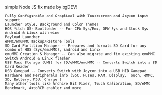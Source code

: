 simple Node JS fix made by bgDEV!


    Fully Configurable and Graphical with Touchscreen and Joycon input support
    Launcher Style, Background and Color Themes
    HOS *itch OS) Bootloader -- For CFW Sys/Emu, OFW Sys and Stock Sys
    Android & Linux with wine
    Payload Launcher
    eMMC/emuMMC Backup/Restore Tools
    SD Card Partition Manager -- Prepares and formats SD Card for any combo of HOS (Sys/emuMMC), Android and Linux
    emuMMC Creation & Manager -- Can also migrate and fix existing emuMMC
    Switch Android & Linux flasher
    USB Mass Storage (UMS) for SD/eMMC/emuMMC -- Converts Switch into a SD Card Reader
    USB Gamepad -- Converts Switch with Joycon into a USB HID Gamepad
    Hardware and Peripherals info (SoC, Fuses, RAM, Display, Touch, eMMC, SD, Battery, PSU, Charger)
    Many other tools like Archive Bit Fixer, Touch Calibration, SD/eMMC Benchmark, AutoRCM enabler and more
